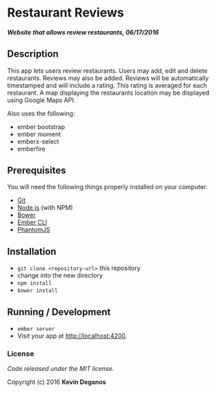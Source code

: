 # Restaurant Reviews

#### _Website that allows review restaurants, 06/17/2016_

## Description
This app lets users review restaurants. Users may add, edit and delete restaurants. Reviews may also be added. Reviews will be automatically timestamped and will include a rating. This rating is averaged for each restaurant. A map displaying the restaurants location may be displayed using Google Maps API.

Also uses the following:
* ember bootstrap
* ember moment
* emberx-select
* emberfire

## Prerequisites

You will need the following things properly installed on your computer.

* [Git](http://git-scm.com/)
* [Node.js](http://nodejs.org/) (with NPM)
* [Bower](http://bower.io/)
* [Ember CLI](http://ember-cli.com/)
* [PhantomJS](http://phantomjs.org/)

## Installation

* `git clone <repository-url>` this repository
* change into the new directory
* `npm install`
* `bower install`

## Running / Development

* `ember server`
* Visit your app at [http://localhost:4200](http://localhost:4200).

### License

*Code released under the MIT license.*

Copyright (c) 2016 **Kevin Deganos**
